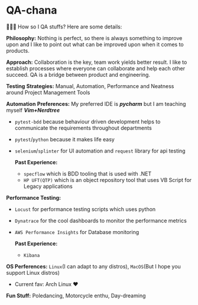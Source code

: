 # QA-chana
👩🏾‍🦱 How so I QA stuffs? Here are some details:

**Philosophy:** Nothing is perfect, so there is always something to improve upon and I like to point out what can be improved upon when it comes to products.

**Approach:** Collaboration is the key, team work yields better result. I like to establish processes where everyone can collaborate and help each other succeed. QA is a bridge between product and engineering. 

**Testing** **Strategies:** Manual, Automation, Performance and Neatness around Project Management Tools

**Automation** **Preferences:**
  My preferred IDE is **_pycharm_** but I am teaching myself **_Vim+Nerdtree_**
  - `pytest-bdd` because behaviour driven development helps to communicate the requirements throughout departments
  - `pytest`/`python` because it makes life easy
  - `selenium`/`splinter` for UI automation and `request` library for api testing

    **Past Experience:**
    - `specflow` which is BDD tooling that is used with .NET
    - `HP UFT(QTP)` which is an object repository tool that uses VB Script for Legacy applications

**Performance Testing:**
  - `Locust` for performance testing scripts which uses python
  - `Dynatrace` for the cool dashboards to monitor the performance metrics
  - `AWS Performance Insights` for Database monitoring

    **Past Experience:**
    - `Kibana`

**OS Perferences:** `Linux`(I can adapt to any distros), `MacOS`(But I hope you support Linux distros)
  - Current fav: Arch Linux ❤️

**Fun Stuff:** Poledancing, Motorcycle enthu, Day-dreaming

